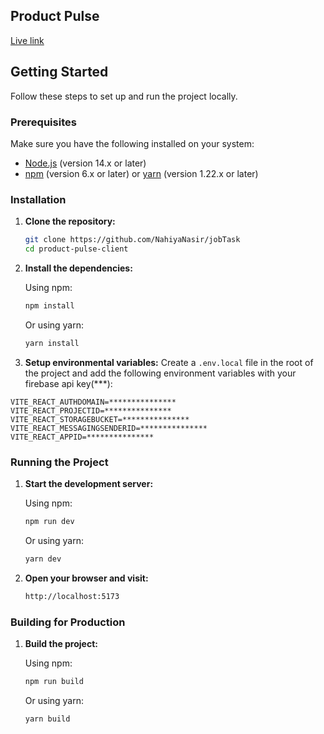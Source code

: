 ## Product Pulse

[Live link](https://my-project-260624.web.app/)

## Getting Started

Follow these steps to set up and run the project locally.

### Prerequisites

Make sure you have the following installed on your system:

-   [Node.js](https://nodejs.org/) (version 14.x or later)
-   [npm](https://www.npmjs.com/) (version 6.x or later) or [yarn](https://yarnpkg.com/) (version 1.22.x or later)

### Installation

1. **Clone the repository:**

    ```sh
    git clone https://github.com/NahiyaNasir/jobTask
    cd product-pulse-client
    ```

2. **Install the dependencies:**

    Using npm:

    ```sh
    npm install
    ```

    Or using yarn:

    ```sh
    yarn install
    ```

3. **Setup environmental variables:**
   Create a `.env.local` file in the root of the project and add the following environment variables with your firebase api key(***):

```VITE_REACT_APIKEY=***************
VITE_REACT_AUTHDOMAIN=***************
VITE_REACT_PROJECTID=***************
VITE_REACT_STORAGEBUCKET=***************
VITE_REACT_MESSAGINGSENDERID=***************
VITE_REACT_APPID=***************

```

### Running the Project

1. **Start the development server:**

    Using npm:

    ```sh
    npm run dev
    ```

    Or using yarn:

    ```sh
    yarn dev
    ```

2. **Open your browser and visit:**

    ```sh
    http://localhost:5173
    ```

### Building for Production

1. **Build the project:**

    Using npm:

    ```sh
    npm run build
    ```

    Or using yarn:

    ```sh
    yarn build
    ```
